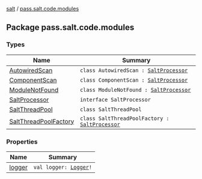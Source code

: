 [salt](../index.md) / [pass.salt.code.modules](./index.md)

## Package pass.salt.code.modules

### Types

| Name | Summary |
|---|---|
| [AutowiredScan](-autowired-scan/index.md) | `class AutowiredScan : `[`SaltProcessor`](-salt-processor/index.md) |
| [ComponentScan](-component-scan/index.md) | `class ComponentScan : `[`SaltProcessor`](-salt-processor/index.md) |
| [ModuleNotFound](-module-not-found/index.md) | `class ModuleNotFound : `[`SaltProcessor`](-salt-processor/index.md) |
| [SaltProcessor](-salt-processor/index.md) | `interface SaltProcessor` |
| [SaltThreadPool](-salt-thread-pool/index.md) | `class SaltThreadPool` |
| [SaltThreadPoolFactory](-salt-thread-pool-factory/index.md) | `class SaltThreadPoolFactory : `[`SaltProcessor`](-salt-processor/index.md) |

### Properties

| Name | Summary |
|---|---|
| [logger](logger.md) | `val logger: `[`Logger`](https://docs.oracle.com/javase/6/docs/api/java/util/logging/Logger.html)`!` |
